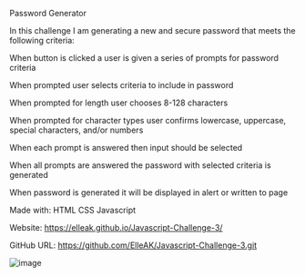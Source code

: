 Password Generator


In this challenge I am generating a new and secure password that meets the following criteria:

When button is clicked a user is given a series of prompts for password criteria

When prompted user selects criteria to include in password

When prompted for length user chooses 8-128 characters

When prompted for character types user confirms lowercase, uppercase, special characters, and/or numbers

When each prompt is answered then input should be selected

When all prompts are answered the password with selected criteria is generated

When password is generated it will be displayed in alert or written to page



Made with: HTML CSS Javascript


Website: https://elleak.github.io/Javascript-Challenge-3/

GitHub URL: https://github.com/ElleAK/Javascript-Challenge-3.git

![image](https://user-images.githubusercontent.com/91795114/158095414-4bff9724-9574-4e22-967d-83ddd3bb41be.png)
